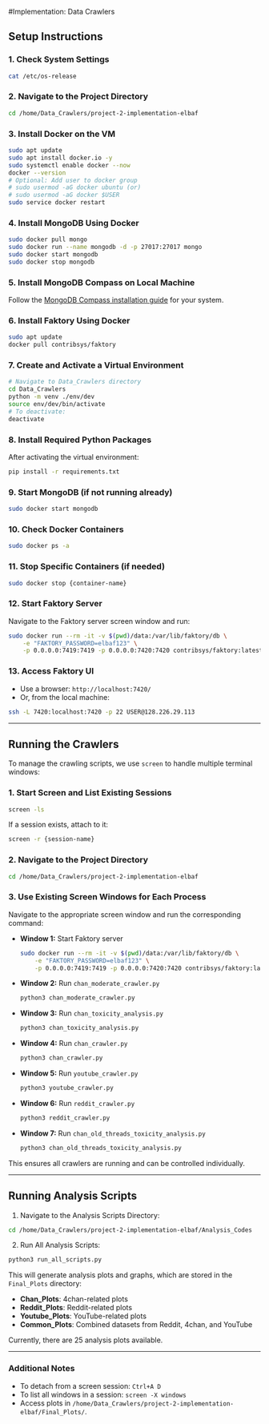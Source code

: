 #Implementation: Data Crawlers

## Setup Instructions

### 1. Check System Settings
```bash
cat /etc/os-release
```

### 2. Navigate to the Project Directory
```bash
cd /home/Data_Crawlers/project-2-implementation-elbaf
```

### 3. Install Docker on the VM
```bash
sudo apt update
sudo apt install docker.io -y
sudo systemctl enable docker --now
docker --version
# Optional: Add user to docker group
# sudo usermod -aG docker ubuntu (or)
# sudo usermod -aG docker $USER
sudo service docker restart
```

### 4. Install MongoDB Using Docker
```bash
sudo docker pull mongo
sudo docker run --name mongodb -d -p 27017:27017 mongo
sudo docker start mongodb
sudo docker stop mongodb
```

### 5. Install MongoDB Compass on Local Machine
Follow the [MongoDB Compass installation guide](https://www.mongodb.com/docs/compass/current/install/) for your system.

### 6. Install Faktory Using Docker
```bash
sudo apt update
docker pull contribsys/faktory
```

### 7. Create and Activate a Virtual Environment
```bash
# Navigate to Data_Crawlers directory
cd Data_Crawlers
python -m venv ./env/dev
source env/dev/bin/activate
# To deactivate:
deactivate
```

### 8. Install Required Python Packages
After activating the virtual environment:
```bash
pip install -r requirements.txt
```

### 9. Start MongoDB (if not running already)
```bash
sudo docker start mongodb
```

### 10. Check Docker Containers
```bash
sudo docker ps -a
```

### 11. Stop Specific Containers (if needed)
```bash
sudo docker stop {container-name}
```

### 12. Start Faktory Server
Navigate to the Faktory server screen window and run:
```bash
sudo docker run --rm -it -v $(pwd)/data:/var/lib/faktory/db \
    -e "FAKTORY_PASSWORD=elbaf123" \
    -p 0.0.0.0:7419:7419 -p 0.0.0.0:7420:7420 contribsys/faktory:latest
```

### 13. Access Faktory UI
- Use a browser: `http://localhost:7420/`
- Or, from the local machine:
```bash
ssh -L 7420:localhost:7420 -p 22 USER@128.226.29.113
```

---

## Running the Crawlers

To manage the crawling scripts, we use `screen` to handle multiple terminal windows:

### 1. Start Screen and List Existing Sessions
```bash
screen -ls
```
If a session exists, attach to it:
```bash
screen -r {session-name}
```

### 2. Navigate to the Project Directory
```bash
cd /home/Data_Crawlers/project-2-implementation-elbaf
```

### 3. Use Existing Screen Windows for Each Process
Navigate to the appropriate screen window and run the corresponding command:

- **Window 1:** Start Faktory server
  ```bash
  sudo docker run --rm -it -v $(pwd)/data:/var/lib/faktory/db \
      -e "FAKTORY_PASSWORD=elbaf123" \
      -p 0.0.0.0:7419:7419 -p 0.0.0.0:7420:7420 contribsys/faktory:latest
  ```

- **Window 2:** Run `chan_moderate_crawler.py`
  ```bash
  python3 chan_moderate_crawler.py
  ```

- **Window 3:** Run `chan_toxicity_analysis.py`
  ```bash
  python3 chan_toxicity_analysis.py
  ```

- **Window 4:** Run `chan_crawler.py`
  ```bash
  python3 chan_crawler.py
  ```

- **Window 5:** Run `youtube_crawler.py`
  ```bash
  python3 youtube_crawler.py
  ```

- **Window 6:** Run `reddit_crawler.py`
  ```bash
  python3 reddit_crawler.py
  ```

- **Window 7:** Run `chan_old_threads_toxicity_analysis.py`
  ```bash
  python3 chan_old_threads_toxicity_analysis.py
  ```

This ensures all crawlers are running and can be controlled individually.

---

## Running Analysis Scripts

1. Navigate to the Analysis Scripts Directory:
```bash
cd /home/Data_Crawlers/project-2-implementation-elbaf/Analysis_Codes
```

2. Run All Analysis Scripts:
```bash
python3 run_all_scripts.py
```

This will generate analysis plots and graphs, which are stored in the `Final_Plots` directory:

- **Chan_Plots**: 4chan-related plots
- **Reddit_Plots**: Reddit-related plots
- **Youtube_Plots**: YouTube-related plots
- **Common_Plots**: Combined datasets from Reddit, 4chan, and YouTube

Currently, there are 25 analysis plots available.

---

### Additional Notes
- To detach from a screen session: `Ctrl+A D`
- To list all windows in a session: `screen -X windows`
- Access plots in `/home/Data_Crawlers/project-2-implementation-elbaf/Final_Plots/`.

